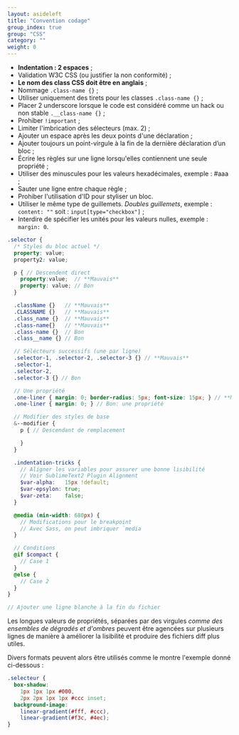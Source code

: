 ```yaml
---
layout: asideleft
title: "Convention codage"
group_index: true
group: "CSS"
category: ""
weight: 0
---
```


* **Indentation : 2 espaces** ;
* Validation W3C CSS (ou justifier la non conformité) ;
* **Le nom des class CSS doit être en anglais** ;
* Nommage `.class-name {}` ;
* Utiliser uniquement des tirets pour les classes `.class-name {}` ;
* Placer 2 underscore lorsque le code est considéré comme un hack ou non stable `.__class-name {}` ;
* Prohiber `!important` ;
* Limiter l'imbrication des sélecteurs (max. 2) ;
* Ajouter un espace après les deux points d'une déclaration ;
* Ajouter toujours un point-virgule à la fin de la dernière déclaration d’un bloc ;
* Écrire les règles sur une ligne lorsqu'elles contiennent une seule propriété ;
* Utiliser des minuscules pour les valeurs hexadécimales, exemple : #aaa ;
* Sauter une ligne entre chaque règle ;
* Prohiber l'utilisation d'ID pour styliser un bloc.
* Utiliser le même type de guillemets. *Doubles guillemets*, exemple : `content: ""` soit : `input[type="checkbox"]` ;
* Interdire de spécifier les unités pour les valeurs nulles, exemple : `margin: 0`.

```scss
.selector {
  /* Styles du bloc actuel */
  property: value;
  property2: value;

  p { // Descendent direct
    property:value;  // **Mauvais**
    property: value; // Bon
  }

  .className {}   // **Mauvais**
  .CLASSNAME {}   // **Mauvais**
  .class_name {}  // **Mauvais**
  .class-name{}   // **Mauvais**
  .class-name {}  // Bon
  .class__name {} // Bon

  // Sélécteurs successifs (une par ligne)
  .selector-1, .selector-2, .selector-3 {} // **Mauvais**
  .selector-1,
  .selector-2,
  .selector-3 {} // Bon

  // Une propriété
  .one-liner { margin: 0; border-radius: 5px; font-size: 15px; } // **Mauvais**
  .one-liner { margin: 0; } // Bon: une propriété

  // Modifier des styles de base
  &--modifier {
    p { // Descendant de remplacement

    }
  }

  .indentation-tricks {
    // Aligner les variables pour assurer une bonne lisibilité
    // Voir SublimeText2 Plugin Alignment
    $var-alpha:   15px !default;
    $var-epsylon: true;
    $var-zeta:    false;
  }

  @media (min-width: 680px) {
    // Modifications pour le breakpoint
    // Avec Sass, on peut imbriquer `media
  }

  // Conditions
  @if $compact {
    // Case 1
  }
  @else {
    // Case 2
  }
}

// Ajouter une ligne blanche à la fin du fichier
```

Les longues valeurs de propriétés, séparées par des virgules *comme des ensembles de dégradés et d'ombres* peuvent être agencées sur plusieurs lignes de manière à améliorer la lisibilité et produire des fichiers diff plus utiles.

Divers formats peuvent alors être utilisés comme le montre l'exemple donné ci-dessous :

```css
.selecteur {
  box-shadow:
    1px 1px 1px #000,
    2px 2px 1px 1px #ccc inset;
  background-image:
    linear-gradient(#fff, #ccc),
    linear-gradient(#f3c, #4ec);
}
```
